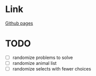 # Link
[Github pages](https://adrien-fichet.github.io/hogwarts-legacy-door-puzzle/)

# TODO
- [ ] randomize problems to solve
- [ ] randomize animal list
- [ ] randomize selects with fewer choices
